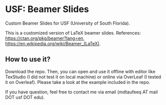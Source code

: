# USF: Beamer Slides
Custom Beamer Slides for USF (University of South Florida). 

This is a customized version of LaTeX beamer slides. References: https://ctan.org/pkg/beamer?lang=en, https://en.wikipedia.org/wiki/Beamer_(LaTeX).

## How to use it?
Download the repo. Then, you can open and use it offline with editor like TexStudio (I did not test it on local machine) or online via OverLeaf (I tested it on Overleaf). Please take a look at the example included in the repo. 


If you have question, feel free to contact me via email (mdtaufeeq AT mail DOT usf DOT edu). 


